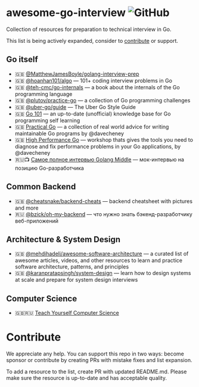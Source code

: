 # awesome-go-interview ![GitHub](https://img.shields.io/github/license/defer-panic/awesome-go-interview)

Collection of resources for preparation to technical interview in Go.

This list is being actively expanded, consider to [contribute](#contribute) or support.

## Go itself

- 🇬🇧 [@MatthewJamesBoyle/golang-interview-prep](https://github.com/MatthewJamesBoyle/golang-interview-prep)
- 🇬🇧 [@hoanhan101/algo](https://github.com/hoanhan101/algo) — 101+ coding interview problems in Go
- 🇬🇧 [@teh-cmc/go-internals](https://github.com/teh-cmc/go-internals) — a book about the internals of the Go programming language 
- 🇬🇧 [@plutov/practice-go](https://github.com/plutov/practice-go) — a collection of Go programming challenges
- 🇬🇧 [@uber-go/guide](https://github.com/uber-go/guide) — The Uber Go Style Guide
- 🇬🇧 [Go 101](https://go101.org/article/101.html) — an up-to-date (unofficial) knowledge base for Go programming self learning
- 🇬🇧 [Practical Go](https://dave.cheney.net/practical-go) — a collection of real world advice for writing maintainable Go programs by @davecheney
- 🇬🇧 [High Performance Go](https://dave.cheney.net/high-performance-go) — workshop thats gives the tools you need to diagnose and fix performance problems in your Go applications, by @davecheney
- 🇷🇺📺 [Самое полное интервью Golang Middle](https://youtu.be/ryJOS-8hmQo) — мок-интервью на позицию Go-разработчика


## Common Backend

- 🇬🇧 [@cheatsnake/backend-cheats](https://github.com/cheatsnake/backend-cheats) — backend cheatsheet with pictures and more
- 🇷🇺 [@bzick/oh-my-backend](https://github.com/bzick/oh-my-backend) — что нужно знать бэкенд-разработчику веб-приложений 


## Architecture & System Design

- 🇬🇧 [@mehdihadeli/awesome-software-architecture](https://github.com/mehdihadeli/awesome-software-architecture) — a curated list of awesome articles, videos, and other resources to learn and practice software architecture, patterns, and principles
- 🇬🇧 [@karanpratapsingh/system-design](https://github.com/karanpratapsingh/system-design) — learn how to design systems at scale and prepare for system design interviews


## Computer Science

- 🇬🇧🇷🇺 [Teach Yourself Computer Science](https://teachyourselfcs.com/)


# Contribute

We appreciate any help. You can support this repo in two ways: become sponsor or contribute by creating PRs with mistake fixes and list expansion.

To add a resource to the list, create PR with updated README.md. Please make sure the resource is up-to-date and has acceptable quality.